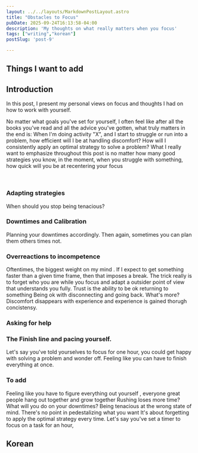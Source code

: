 ```yaml
---
layout: ../../layouts/MarkdownPostLayout.astro
title: "Obstacles to Focus"
pubDate: 2025-09-24T16:13:58-04:00
description: 'My thoughts on what really matters when you focus' 
tags: ["writing","korean"]
postSlug: 'post-9'

---
```


## Things I want to add 
 
## Introduction

In this post, I present my personal views on focus and thoughts I had on how to work with yourself. 


No matter what goals you've set for yourself, 
I often feel like after all the books you've read and all the advice you've gotten, what truly matters in the end is: When I'm doing activity "X", and I start to struggle or run into a problem, how efficient will I be at handling discomfort? How will I consistently apply an optimal strategy to solve a problem? What I really want to emphasize throughout this post is no matter how many good strategies you know, in the moment, when you struggle with something, how quick will you be at recentering your focus

&nbsp;


### Adapting strategies

When should you stop being tenacious? 


### Downtimes and Calibration

Planning your downtimes accordingly. Then again, sometimes you can plan them others times not.

### Overreactions to incompetence


Oftentimes, the biggest weight on my mind . If I expect to get something faster than a given time frame, then that imposes a break. The trick really is to forget who you are while you focus and adapt a outsider point of view that understands you fully.
Trust is the ability to be ok returning to something Being ok with disconnecting and going back.
What's more?
Discomfort disappears with experience and experience is gained thorugh concistensy.


### Asking for help 





### The Finish line and pacing yourself.

Let's say you've told yourselves to focus for one hour, you could get happy with solving a problem and wonder off.
Feeling like you can have to finish everything at once. 








### To add

Feeling like you have to figure everything out yourself , everyone great people hang out together and grow together
Rushing loses more time?
What will you do on your downtimes?
Being tenacious at the wrong state of mind.
There's no point in pedestalizing what you want 
It's about forgetting to apply the optimal strategy every time.
Let's say you've set a timer to focus on a task for an hour,


## Korean















